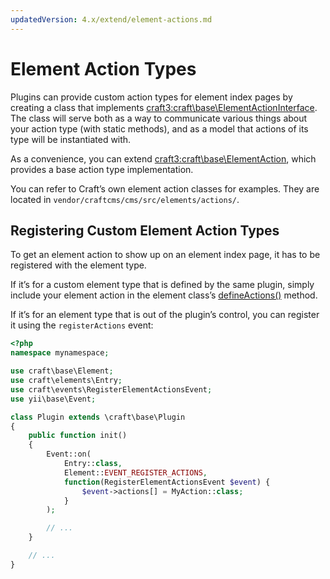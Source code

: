 ```yaml
---
updatedVersion: 4.x/extend/element-actions.md
---
```


# Element Action Types

Plugins can provide custom action types for element index pages by creating a class that implements <craft3:craft\base\ElementActionInterface>. The class will serve both as a way to communicate various things about your action type (with static methods), and as a model that actions of its type will be instantiated with.

As a convenience, you can extend <craft3:craft\base\ElementAction>, which provides a base action type implementation.

You can refer to Craft’s own element action classes for examples. They are located in `vendor/craftcms/cms/src/elements/actions/`.

## Registering Custom Element Action Types

To get an element action to show up on an element index page, it has to be registered with the element type.

If it’s for a custom element type that is defined by the same plugin, simply include your element action in the element class’s [defineActions()](element-types.md#index-page-actions) method.

If it’s for an element type that is out of the plugin’s control, you can register it using the `registerActions` event:

```php
<?php
namespace mynamespace;

use craft\base\Element;
use craft\elements\Entry;
use craft\events\RegisterElementActionsEvent;
use yii\base\Event;

class Plugin extends \craft\base\Plugin
{
    public function init()
    {
        Event::on(
            Entry::class,
            Element::EVENT_REGISTER_ACTIONS,
            function(RegisterElementActionsEvent $event) {
                $event->actions[] = MyAction::class;
            }
        );

        // ...
    }

    // ...
}
```
